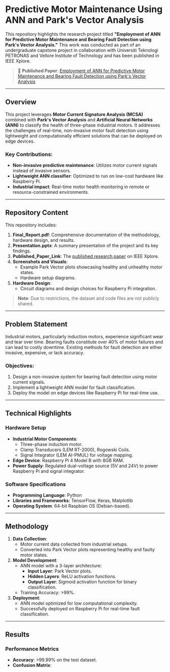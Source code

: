 # Predictive Motor Maintenance Using ANN and Park's Vector Analysis

This repository highlights the research project titled **"Employment of ANN for Predictive Motor Maintenance and Bearing Fault Detection using Park's Vector Analysis."** This work was conducted as part of an undergraduate capstone project in collaboration with Universiti Teknologi PETRONAS and Vellore Institute of Technology and has been published in IEEE Xplore.

> 📄 **Published Paper**: [Employment of ANN for Predictive Motor Maintenance and Bearing Fault Detection using Park's Vector Analysis](https://ieeexplore.ieee.org/document/9915683)

---

## Overview
This project leverages **Motor Current Signature Analysis (MCSA)** combined with **Park's Vector Analysis** and **Artificial Neural Networks (ANN)** to classify the health of three-phase industrial motors. It addresses the challenges of real-time, non-invasive motor fault detection using lightweight and computationally efficient solutions that can be deployed on edge devices.

### Key Contributions:
- **Non-invasive predictive maintenance**: Utilizes motor current signals instead of invasive sensors.
- **Lightweight ANN classifier**: Optimized to run on low-cost hardware like Raspberry Pi.
- **Industrial impact**: Real-time motor health monitoring in remote or resource-constrained environments.

---

## Repository Content
This repository includes:
1. **Final_Report.pdf**: Comprehensive documentation of the methodology, hardware design, and results.
2. **Presentation.pptx**: A summary presentation of the project and its key findings.
3. **Published_Paper_Link**: The [published research paper](https://ieeexplore.ieee.org/document/9915683) on IEEE Xplore.
4. **Screenshots and Visuals**:
   - Example Park Vector plots showcasing healthy and unhealthy motor states.
   - Hardware setup diagrams.
5. **Hardware Design**:
   - Circuit diagrams and design choices for Raspberry Pi integration.

> **Note**: Due to restrictions, the dataset and code files are not publicly shared.

---

## Problem Statement
Industrial motors, particularly induction motors, experience significant wear and tear over time. Bearing faults constitute over 40% of motor failures and can lead to costly downtime. Existing methods for fault detection are either invasive, expensive, or lack accuracy.

### Objectives:
1. Design a non-invasive system for bearing fault detection using motor current signals.
2. Implement a lightweight ANN model for fault classification.
3. Deploy the model on edge devices like Raspberry Pi for real-time use.

---

## Technical Highlights

### Hardware Setup
- **Industrial Motor Components**:
  - Three-phase induction motor.
  - Clamp Transducers (LEM RT-2000), Rogowski Coils.
  - Signal Integrator (LEM AI-PMUL) for voltage mapping.
- **Edge Device**: Raspberry Pi 4 Model B with 8GB RAM.
- **Power Supply**: Regulated dual-voltage source (5V and 24V) to power Raspberry Pi and signal integrator.

### Software Specifications
- **Programming Language**: Python
- **Libraries and Frameworks**: TensorFlow, Keras, Matplotlib
- **Operating System**: 64-bit Raspbian OS (Debian-based).

---

## Methodology
1. **Data Collection**:
   - Motor current data collected from industrial setups.
   - Converted into Park Vector plots representing healthy and faulty motor states.
2. **Model Development**:
   - ANN model with a 3-layer architecture:
     - **Input Layer**: Park Vector plots.
     - **Hidden Layers**: ReLU activation functions.
     - **Output Layer**: Sigmoid activation function for binary classification.
   - Training Accuracy: >99%.
3. **Deployment**:
   - ANN model optimized for low computational complexity.
   - Successfully deployed on Raspberry Pi for real-time fault classification.

---

## Results
### Performance Metrics
- **Accuracy**: >99.99% on the test dataset.
- **Confusion Matrix**: 
